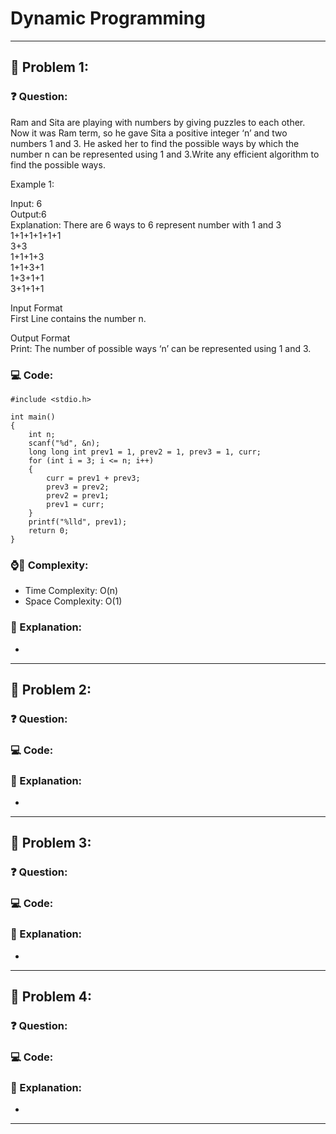 # Dynamic Programming
---
## 🌟 Problem 1: 
### ❓ Question:

Ram and Sita are playing with numbers by giving puzzles to each other. Now it was Ram term, so he gave Sita a positive integer ‘n’ and two numbers 1 and 3. He asked her to find the possible ways by which the number n can be represented using 1 and 3.Write any efficient algorithm to find the possible ways.

Example 1:

Input: 6  
Output:6  
Explanation: There are 6 ways to 6 represent number with 1 and 3  
         1+1+1+1+1+1  
         3+3  
         1+1+1+3  
         1+1+3+1  
         1+3+1+1  
         3+1+1+1  
         
Input Format  
First Line contains the number n.
 
Output Format  
Print: The number of possible ways ‘n’ can be represented using 1 and 3.


### 💻 Code:
    
    #include <stdio.h>

    int main()
    {
        int n;
        scanf("%d", &n);
        long long int prev1 = 1, prev2 = 1, prev3 = 1, curr;
        for (int i = 3; i <= n; i++)
        {
            curr = prev1 + prev3;
            prev3 = prev2;
            prev2 = prev1;
            prev1 = curr;
        }
        printf("%lld", prev1);
        return 0;
    }

### ⌚🚀 Complexity:

- Time Complexity: O(n)
- Space Complexity: O(1)

### 🧐 Explanation:

-

---
## 🌟 Problem 2: 
### ❓ Question:




### 💻 Code:
    

  
### 🧐 Explanation:

-

---
## 🌟 Problem 3: 
### ❓ Question:




### 💻 Code:
    

  
### 🧐 Explanation:

-

---
## 🌟 Problem 4: 
### ❓ Question:




### 💻 Code:
    

  
### 🧐 Explanation:

-

---


